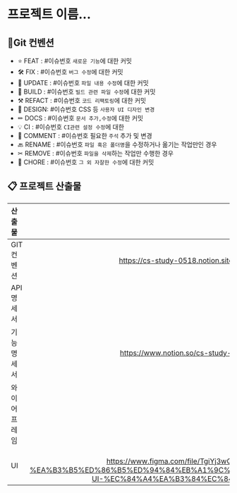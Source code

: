 # 프로젝트 이름...

## 📌Git 컨벤션

- ⭐ FEAT : #이슈번호 `새로운 기능`에 대한 커밋
- 🛠 FIX : #이슈번호 `버그 수정`에 대한 커밋
- 📝 UPDATE : #이슈번호 `파일 내용 수정`에 대한 커밋
- 🧱 BUILD : #이슈번호 `빌드 관련 파일 수정`에 대한 커밋
- ⚒ REFACT : #이슈번호 `코드 리팩토링`에 대한 커밋
- 🎨 DESIGN: #이슈번호 CSS 등 `사용자 UI 디자인 변경`
- ✏ DOCS : #이슈번호 `문서 추가,수정`에 대한 커밋
- 💡 CI : #이슈번호 `CI관련 설정 수정`에 대한
- 💬 COMMENT : #이슈번호 필요한 `주석` 추가 및 변경
- 🔙 RENAME : #이슈번호 `파일 혹은 폴더명`을 수정하거나 옮기는 작업만인 경우
- ✂ REMOVE : #이슈번호 `파일을 삭제`하는 작업만 수행한 경우
- 👏 CHORE : #이슈번호 `그 외 자잘한 수정`에 대한 커밋

## 📋 프로젝트 산출물

| 산출물     | 링크                                                                                                                                                                                                                                  |
|:------- |:-----------------------------------------------------------------------------------------------------------------------------------------------------------------------------------------------------------------------------------:|
| GIT 컨벤션 | https://cs-study-0518.notion.site/GIT-10831f65dfe54a34aead883402303b6f                                                                                                                                                              |
| API 명세서 |                                                                                                                                                                                                                                     |
| 기능명세서   | https://www.notion.so/cs-study-0518/fff2118050cb41b3a7e912a126972f1c                                                                                                                                                                |
| 와이어프레임  |                                                                                                                                                                                                                                     |
| UI      | <br/>https://www.figma.com/file/TgiYj3wQQ1m4K1quMS5pE4/SSAFY-A408%ED%8C%80-%EA%B3%B5%ED%86%B5%ED%94%84%EB%A1%9C%EC%A0%9D%ED%8A%B8(%EC%9B%B9%EA%B8%B0%EC%88%A0)-UI-%EC%84%A4%EA%B3%84%EC%84%9C?node-id=52%3A364&t=H7rcDXAhVfu6GGXk-0 |
